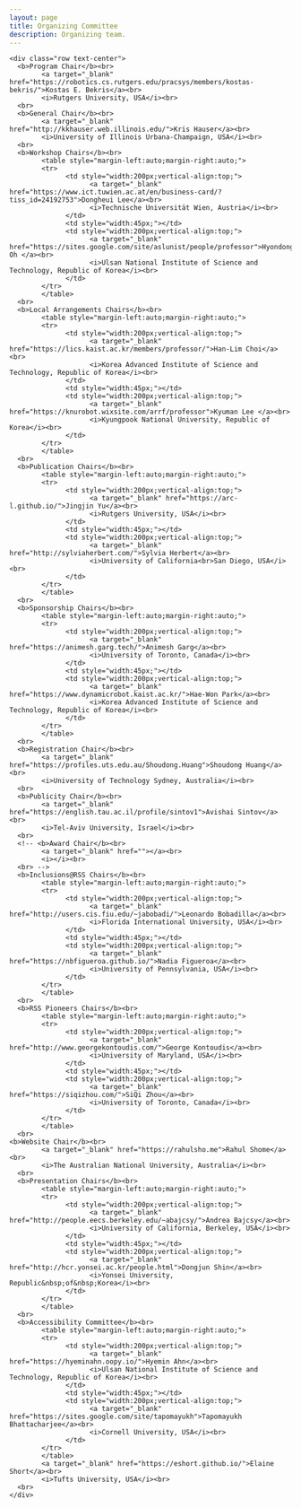 ```yaml
---
layout: page
title: Organizing Committee
description: Organizing team.
---
```



<div>

    <div class="row text-center">
      <b>Program Chair</b><br>
            <a target="_blank" href="https://robotics.cs.rutgers.edu/pracsys/members/kostas-bekris/">Kostas E. Bekris</a><br>
            <i>Rutgers University, USA</i><br>
      <br>
      <b>General Chair</b><br>
            <a target="_blank" href="http://kkhauser.web.illinois.edu/">Kris Hauser</a><br>
            <i>University of Illinois Urbana-Champaign, USA</i><br>
      <br>
      <b>Workshop Chairs</b><br>
            <table style="margin-left:auto;margin-right:auto;">
            <tr>
                  <td style="width:200px;vertical-align:top;">
                        <a target="_blank" href="https://www.ict.tuwien.ac.at/en/business-card/?tiss_id=24192753">Dongheui Lee</a><br>
                        <i>Technische Universität Wien, Austria</i><br>
                  </td>
                  <td style="width:45px;"></td>
                  <td style="width:200px;vertical-align:top;">
                        <a target="_blank" href="https://sites.google.com/site/aslunist/people/professor">Hyondong Oh </a><br>
                        <i>Ulsan National Institute of Science and Technology, Republic of Korea</i><br>
                  </td>
            </tr>
            </table>
      <br>
      <b>Local Arrangements Chairs</b><br>
            <table style="margin-left:auto;margin-right:auto;">
            <tr>
                  <td style="width:200px;vertical-align:top;">
                        <a target="_blank" href="https://lics.kaist.ac.kr/members/professor/">Han-Lim Choi</a><br>
                        <i>Korea Advanced Institute of Science and Technology, Republic of Korea</i><br>
                  </td>
                  <td style="width:45px;"></td>
                  <td style="width:200px;vertical-align:top;">
                        <a target="_blank" href="https://knurobot.wixsite.com/arrf/professor">Kyuman Lee </a><br>
                        <i>Kyungpook National University, Republic of Korea</i><br>
                  </td>
            </tr>
            </table>
      <br>
      <b>Publication Chairs</b><br>
            <table style="margin-left:auto;margin-right:auto;">
            <tr>
                  <td style="width:200px;vertical-align:top;">
                        <a target="_blank" href="https://arc-l.github.io/">Jingjin Yu</a><br>
                        <i>Rutgers University, USA</i><br>
                  </td>
                  <td style="width:45px;"></td>
                  <td style="width:200px;vertical-align:top;">
                        <a target="_blank" href="http://sylviaherbert.com/">Sylvia Herbert</a><br>
                        <i>University of California<br>San Diego, USA</i><br>
                  </td>
            </tr>
            </table>
      <br>
      <b>Sponsorship Chairs</b><br>
            <table style="margin-left:auto;margin-right:auto;">
            <tr>
                  <td style="width:200px;vertical-align:top;">
                        <a target="_blank" href="https://animesh.garg.tech/">Animesh Garg</a><br>
                        <i>University of Toronto, Canada</i><br>
                  </td>
                  <td style="width:45px;"></td>
                  <td style="width:200px;vertical-align:top;">
                        <a target="_blank" href="https://www.dynamicrobot.kaist.ac.kr/">Hae-Won Park</a><br>
                        <i>Korea Advanced Institute of Science and Technology, Republic of Korea</i><br>
                  </td>
            </tr>
            </table>
      <br>
      <b>Registration Chair</b><br>
            <a target="_blank" href="https://profiles.uts.edu.au/Shoudong.Huang">Shoudong Huang</a><br>
            <i>University of Technology Sydney, Australia</i><br>
      <br>
      <b>Publicity Chair</b><br>
            <a target="_blank" href="https://english.tau.ac.il/profile/sintov1">Avishai Sintov</a><br>
            <i>Tel-Aviv University, Israel</i><br>
      <br>
      <!-- <b>Award Chair</b><br>
            <a target="_blank" href=""></a><br>
            <i></i><br>
      <br> -->
      <b>Inclusions@RSS Chairs</b><br>
            <table style="margin-left:auto;margin-right:auto;">
            <tr>
                  <td style="width:200px;vertical-align:top;">
                        <a target="_blank" href="http://users.cis.fiu.edu/~jabobadi/">Leonardo Bobadilla</a><br>
                        <i>Florida International University, USA</i><br>
                  </td>
                  <td style="width:45px;"></td>
                  <td style="width:200px;vertical-align:top;">
                        <a target="_blank" href="https://nbfigueroa.github.io/">Nadia Figueroa</a><br>
                        <i>University of Pennsylvania, USA</i><br>
                  </td>
            </tr>
            </table>
      <br>
      <b>RSS Pioneers Chairs</b><br>
            <table style="margin-left:auto;margin-right:auto;">
            <tr>
                  <td style="width:200px;vertical-align:top;">
                        <a target="_blank" href="http://www.georgekontoudis.com/">George Kontoudis</a><br>
                        <i>University of Maryland, USA</i><br>
                  </td>
                  <td style="width:45px;"></td>
                  <td style="width:200px;vertical-align:top;">
                        <a target="_blank" href="https://siqizhou.com/">SiQi Zhou</a><br>
                        <i>University of Toronto, Canada</i><br>
                  </td>
            </tr>
            </table>
      <br>
	<b>Website Chair</b><br>
            <a target="_blank" href="https://rahulsho.me">Rahul Shome</a><br>
            <i>The Australian National University, Australia</i><br>
      <br>
      <b>Presentation Chairs</b><br>
            <table style="margin-left:auto;margin-right:auto;">
            <tr>
                  <td style="width:200px;vertical-align:top;">
                        <a target="_blank" href="http://people.eecs.berkeley.edu/~abajcsy/">Andrea Bajcsy</a><br>
                        <i>University of California, Berkeley, USA</i><br>
                  </td>
                  <td style="width:45px;"></td>
                  <td style="width:200px;vertical-align:top;">
                        <a target="_blank" href="http://hcr.yonsei.ac.kr/people.html">Dongjun Shin</a><br>
                        <i>Yonsei University, Republic&nbsp;of&nbsp;Korea</i><br>
                  </td>
            </tr>
            </table>
      <br>
      <b>Accessibility Committee</b><br>
            <table style="margin-left:auto;margin-right:auto;">
            <tr>
                  <td style="width:200px;vertical-align:top;">
                        <a target="_blank" href="https://hyeminahn.oopy.io/">Hyemin Ahn</a><br>
                        <i>Ulsan National Institute of Science and Technology, Republic of Korea</i><br>
                  </td>
                  <td style="width:45px;"></td>
                  <td style="width:200px;vertical-align:top;">   
                        <a target="_blank" href="https://sites.google.com/site/tapomayukh">Tapomayukh Bhattacharjee</a><br>
                        <i>Cornell University, USA</i><br>
                  </td>
            </tr>
            </table>
            <a target="_blank" href="https://eshort.github.io/">Elaine Short</a><br>
            <i>Tufts University, USA</i><br>
      <br>
    </div>

</div>








